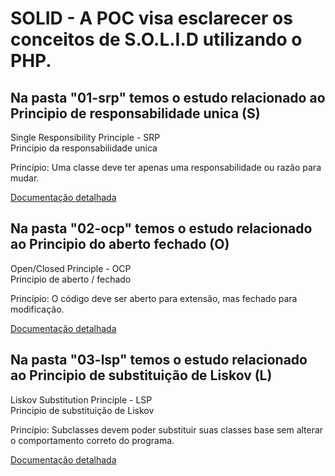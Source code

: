 # SOLID - A POC visa esclarecer os conceitos de S.O.L.I.D utilizando o PHP.

## Na pasta "01-srp" temos o estudo relacionado ao Principio de responsabilidade unica (S)

Single Responsibility Principle - SRP <br>
Principio da responsabilidade unica <br>

Princípio: Uma classe deve ter apenas uma responsabilidade ou razão para mudar.

[Documentação detalhada](01-srp/README.md)

## Na pasta "02-ocp" temos o estudo relacionado ao Principio do aberto fechado (O)

Open/Closed Principle - OCP <br>
Principio de aberto / fechado

Princípio: O código deve ser aberto para extensão, mas fechado para modificação.

[Documentação detalhada](02-ocp/README.md)

## Na pasta "03-lsp" temos o estudo relacionado ao Principio de substituição de Liskov (L)

Liskov Substitution Principle - LSP <br>
Principio de substituição de Liskov
  
Princípio: Subclasses devem poder substituir suas classes base sem alterar o comportamento correto do programa.

[Documentação detalhada](03-lsp/README.md)